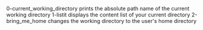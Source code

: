 0-current_working_directory prints the absolute path name of the current working directory
1-listit displays the content list of your current directory
2-bring_me_home changes the working directory to the user's home directory
